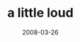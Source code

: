 ---
layout: base.njk
title : 'a little loud' 
view_title : 'a little loud' 
year : '2008' 
date : '2008-03-26' 
img_file : '/drawing/alittleloud.png' 
html_file : 'alittleloud' 
next_html : 'thereisnothing.html' 
year_order : '132' 
permalink : "title/{{html_file}}.html"
---